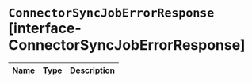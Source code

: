 # `ConnectorSyncJobErrorResponse` [interface-ConnectorSyncJobErrorResponse]

| Name | Type | Description |
| - | - | - |
